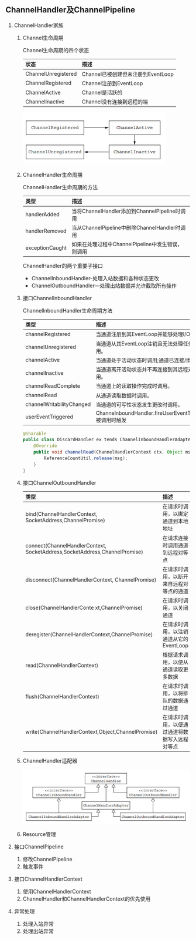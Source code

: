 ## ChannelHandler及ChannelPipeline

1. ChannelHandler家族

    1. Channel生命周期

        Channel生命周期的四个状态

        状态|描述
        --|--
        ChannelUnregistered|Channel已被创建但未注册到EventLoop
        ChannelRegistered|Channel注册到EventLoop
        ChannelActive|Channel是活跃的
        ChannelInactive|Channel没有连接到远程的端

        ![](netty/netty-channel_handler-channel-state.png)

    2. ChannelHandler生命周期

        ChannelHandler生命周期的方法

        类型|描述
        --|--
        handlerAdded|当将ChannelHandler添加到ChannelPipeline时调用
        handlerRemoved|当从ChannelPipeline中删除ChannelHandler时调用
        exceptionCaught|如果在处理过程中ChannelPipeline中发生错误，则调用

        ChannelHandler的两个重要子接口
        * ChannelInboundHandler-处理入站数据和各种状态更改
        * ChannelOutboundHandler—处理出站数据并允许截取所有操作

    3. 接口ChannelInboundHandler

        ChannelInboundHandler生命周期方法

        类型|描述
        --|--
        channelRegistered|当通道注册到其EventLoop并能够处理I/O时调用。
        channelUnregistered|当通道从其EventLoop注销且无法处理任何I/O时调用。
        channelActive|当通道处于活动状态时调用;通道已连接/绑定好。
        channelInactive|当通道离开活动状态并不再连接到其远程对等端时调用。
        channelReadComplete|当通道上的读取操作完成时调用。
        channelRead|从通道读取数据时调用。
        channelWritabilityChanged|当通道的可写性状态发生更改时调用。
        userEventTriggered|ChannelnboundHandler.fireUserEventTriggered()被调用时触发

        ```java
        @Sharable
        public class DiscardHandler ex tends ChannelInboundHandlerAdapter {  
            @Override
            public void channelRead(ChannelHandlerContext ctx, Object msg) {
                ReferenceCountUtil.release(msg);   
            }
        }
        ```

    4. 接口ChannelOutboundHandler

        类型|描述
        --|--
        bind(ChannelHandlerContext, SocketAddress,ChannelPromise)|在请求时调用，以绑定通道到本地地址
        connect(ChannelHandlerContext, SocketAddress,SocketAddress,ChannelPromise)|在请求连接时调用通道到远程对等点
        disconnect(ChannelHandlerContext, ChannelPromise)|在请求时调用，以断开来自远程对等点的通道
        close(ChannelHandlerConte xt,ChannelPromise)|在请求时调用，以关闭通道
        deregister(ChannelHandlerContext,ChannelPromise)|在请求时调用，以注销通道从它的EventLoop
        read(ChannelHandlerContext)|根据请求调用，以便从通道读取更多数据
        flush(ChannelHandlerContext)|在请求时调用，以将排队的数据通过通道
        write(ChannelHandlerContext,Object,ChannelPromise)|在请求时调用，以便通过通道将数据写入远程对等点

    5. ChannelHandler适配器

        ![](netty/netty-channel_handler-channel-adapter.png)


    6. Resource管理

2. 接口ChannelPipeline

    1. 修改ChannelPipeline
    2. 触发事件

3. 接口ChannelHandlerContext

    1. 使用ChannelHandlerContext
    2. ChannelHandler和ChannelHandlerContext的优先使用

4. 异常处理

    1. 处理入站异常
    2. 处理出站异常